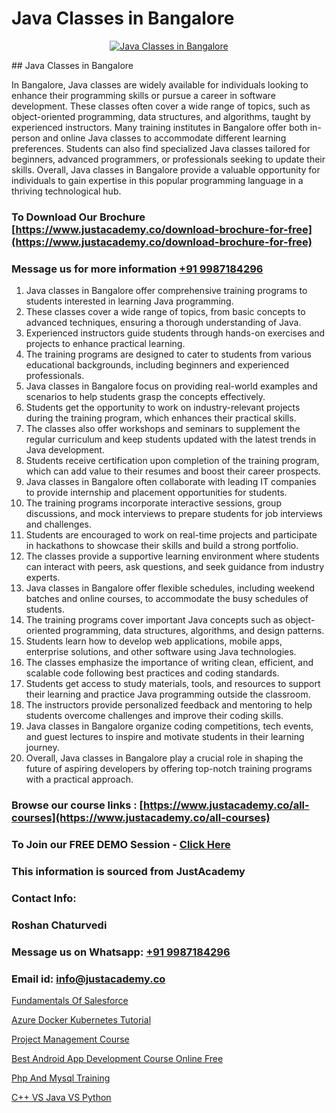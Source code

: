 # Java Classes in Bangalore

<p align="center">
  <a href="https://justacademy.co/course-detail/core-java-training">
    <img src="https://justacademy.co/storage2/course_image/1677245426_course_image.webp" alt="Java Classes in Bangalore">
  </a>
</p>
## Java Classes in Bangalore

In Bangalore, Java classes are widely available for individuals looking to enhance their programming skills or pursue a career in software development. These classes often cover a wide range of topics, such as object-oriented programming, data structures, and algorithms, taught by experienced instructors. Many training institutes in Bangalore offer both in-person and online Java classes to accommodate different learning preferences. Students can also find specialized Java classes tailored for beginners, advanced programmers, or professionals seeking to update their skills. Overall, Java classes in Bangalore provide a valuable opportunity for individuals to gain expertise in this popular programming language in a thriving technological hub.
### To Download Our Brochure [https://www.justacademy.co/download-brochure-for-free](https://www.justacademy.co/download-brochure-for-free)
### Message us for more information [+91 9987184296](https://api.whatsapp.com/send?phone=919987184296)
1) Java classes in Bangalore offer comprehensive training programs to students interested in learning Java programming.
2) These classes cover a wide range of topics, from basic concepts to advanced techniques, ensuring a thorough understanding of Java.
3) Experienced instructors guide students through hands-on exercises and projects to enhance practical learning.
4) The training programs are designed to cater to students from various educational backgrounds, including beginners and experienced professionals.
5) Java classes in Bangalore focus on providing real-world examples and scenarios to help students grasp the concepts effectively.
6) Students get the opportunity to work on industry-relevant projects during the training program, which enhances their practical skills.
7) The classes also offer workshops and seminars to supplement the regular curriculum and keep students updated with the latest trends in Java development.
8) Students receive certification upon completion of the training program, which can add value to their resumes and boost their career prospects.
9) Java classes in Bangalore often collaborate with leading IT companies to provide internship and placement opportunities for students.
10) The training programs incorporate interactive sessions, group discussions, and mock interviews to prepare students for job interviews and challenges.
11) Students are encouraged to work on real-time projects and participate in hackathons to showcase their skills and build a strong portfolio.
12) The classes provide a supportive learning environment where students can interact with peers, ask questions, and seek guidance from industry experts.
13) Java classes in Bangalore offer flexible schedules, including weekend batches and online courses, to accommodate the busy schedules of students.
14) The training programs cover important Java concepts such as object-oriented programming, data structures, algorithms, and design patterns.
15) Students learn how to develop web applications, mobile apps, enterprise solutions, and other software using Java technologies.
16) The classes emphasize the importance of writing clean, efficient, and scalable code following best practices and coding standards.
17) Students get access to study materials, tools, and resources to support their learning and practice Java programming outside the classroom.
18) The instructors provide personalized feedback and mentoring to help students overcome challenges and improve their coding skills.
19) Java classes in Bangalore organize coding competitions, tech events, and guest lectures to inspire and motivate students in their learning journey.
20) Overall, Java classes in Bangalore play a crucial role in shaping the future of aspiring developers by offering top-notch training programs with a practical approach.

### Browse our course links : [https://www.justacademy.co/all-courses](https://www.justacademy.co/all-courses) 
### To Join our FREE DEMO Session - [Click Here](https://www.justacademy.co/register-for-course-demo)


### This information is sourced from JustAcademy
### Contact Info:
### Roshan Chaturvedi
### Message us on Whatsapp: [+91 9987184296](https://api.whatsapp.com/send?phone=919987184296)
### Email id: [info@justacademy.co](mailto:info@justacademy.co)
                
[Fundamentals Of Salesforce](https://www.linkedin.com/pulse/fundamentals-salesforce-justacademy-birmingham-18oqf?trackingId=iT5q2Bz6ND7iLi8TKNbsRw%3D%3D&lipi=urn%3Ali%3Apage%3Ad_flagship3_company_admin%3BVLUv9mnMT2aZOSnk9lhqAw%3D%3D)

[Azure Docker Kubernetes Tutorial](https://www.linkedin.com/pulse/azure-docker-kubernetes-tutorial-justacademy-cupertino-6ehse?trackingId=byMPpHdi%2BrdIcLe8mHAFiQ%3D%3D&lipi=urn%3Ali%3Apage%3Aorganization_admin_admin_feed_index%3B0f5088f0-e451-4206-ba9c-f99837906015)

[Project Management Course](https://medium.com/@shivamja27/project-management-course-83846354d332)

[Best Android App Development Course Online Free](https://medium.com/@mahi3106/best-android-app-development-course-online-free-047734e063bc)

[Php And Mysql Training](https://justacademyin.github.io/justacademy/php-and-mysql-training)

[C++ VS Java VS Python](https://justacademyin.github.io/justacademy/c++-vs-java-vs-python)

